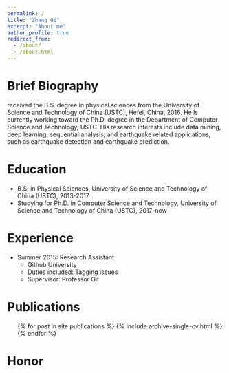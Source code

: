 ```yaml
---
permalink: /
title: "Zhang Qi"
excerpt: "About me"
author_profile: true
redirect_from: 
  - /about/
  - /about.html
---
```

Brief Biography
======
received the B.S. degree in physical sciences from the University of Science and Technology of China (USTC), Hefei, China, 2016. He is currently working toward the Ph.D. degree in the Department of Computer Science and Technology, USTC. His research interests include data mining, deep learning, sequential analysis, and earthquake related applications, such as earthquake detection and earthquake prediction.

Education
======
* B.S. in Physical Sciences, University of Science and Technology of China (USTC), 2013-2017
* Studying for Ph.D. in Computer Science and Technology, University of Science and Technology of China (USTC), 2017-now

Experience
======
* Summer 2015: Research Assistant
  * Github University
  * Duties included: Tagging issues
  * Supervisor: Professor Git


Publications
======
  <ul>{% for post in site.publications %}
    {% include archive-single-cv.html %}
  {% endfor %}</ul>

Honor
======

